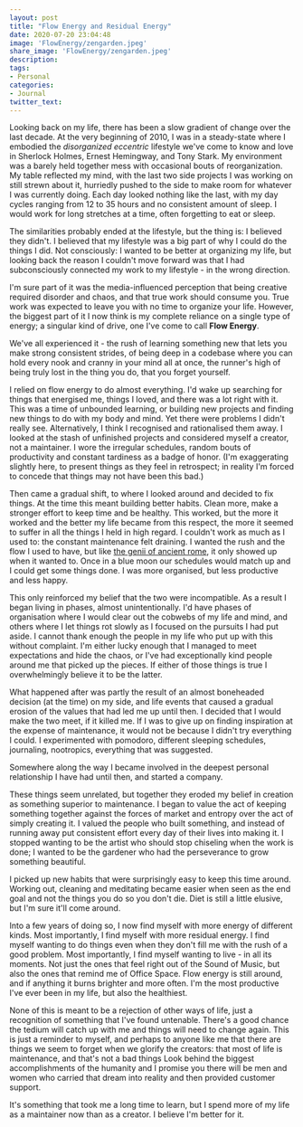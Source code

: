 ```yaml
---
layout: post
title: "Flow Energy and Residual Energy"
date: 2020-07-20 23:04:48
image: 'FlowEnergy/zengarden.jpeg'
share_image: 'FlowEnergy/zengarden.jpeg'
description:
tags:
- Personal
categories:
- Journal
twitter_text:
---
```


Looking back on my life, there has been a slow gradient of change over the last decade. At the very beginning of 2010, I was in a steady-state where I embodied the *disorganized eccentric* lifestyle we've come to know and love in Sherlock Holmes, Ernest Hemingway, and Tony Stark. My environment was a barely held together mess with occasional bouts of reorganization. My table reflected my mind, with the last two side projects I was working on still strewn about it, hurriedly pushed to the side to make room for whatever I was currently doing. Each day looked nothing like the last, with my day cycles ranging from 12 to 35 hours and no consistent amount of sleep. I would work for long stretches at a time, often forgetting to eat or sleep.

The similarities probably ended at the lifestyle, but the thing is: I believed they didn't. I believed that my lifestyle was a big part of why I could do the things I did. Not consciously: I wanted to be better at organizing my life, but looking back the reason I couldn't move forward was that I had subconsciously connected my work to my lifestyle - in the wrong direction.

I'm sure part of it was the media-influenced perception that being creative required disorder and chaos, and that true work should consume you. True work was expected to leave you with no time to organize your life. However, the biggest part of it I now think is my complete reliance on a single type of energy; a singular kind of drive, one I've come to call **Flow Energy**.

We've all experienced it - the rush of learning something new that lets you make strong consistent strides, of being deep in a codebase where you can hold every nook and cranny in your mind all at once, the runner's high of being truly lost in the thing you do, that you forget yourself.

I relied on flow energy to do almost everything. I'd wake up searching for things that energised me, things I loved, and there was a lot right with it. This was a time of unbounded learning, or building new projects and finding new things to do with my body and mind. Yet there were problems I didn't really see. Alternatively, I think I recognised and rationalised them away. I looked at the stash of unfinished projects and considered myself a creator, not a maintainer. I wore the irregular schedules, random bouts of productivity and constant tardiness as a badge of honor. (I'm exaggerating slightly here, to present things as they feel in retrospect; in reality I'm forced to concede that things may not have been this bad.)

Then came a gradual shift, to where I looked around and decided to fix things. At the time this meant building better habits. Clean more, make a stronger effort to keep time and be healthy. This worked, but the more it worked and the better my life became from this respect, the more it seemed to suffer in all the things I held in high regard. I couldn't work as much as I used to: the constant maintenance felt draining. I wanted the rush and the flow I used to have, but like [the genii of ancient rome](https://en.wikipedia.org/wiki/Genius#Etymology), it only showed up when it wanted to. Once in a blue moon our schedules would match up and I could get some things done. I was more organised, but less productive and less happy.

This only reinforced my belief that the two were incompatible. As a result I began living in phases, almost unintentionally. I'd have phases of organisation where I would clear out the cobwebs of my life and mind, and others where I let things rot slowly as I focused on the pursuits I had put aside. I cannot thank enough the people in my life who put up with this without complaint. I'm either lucky enough that I managed to meet expectations and hide the chaos, or I've had exceptionally kind people around me that picked up the pieces. If either of those things is true I overwhelmingly believe it to be the latter.

What happened after was partly the result of an almost boneheaded decision (at the time) on my side, and life events that caused a gradual erosion of the values that had led me up until then. I decided that I would make the two meet, if it killed me. If I was to give up on finding inspiration at the expense of maintenance, it would not be because I didn't try everything I could. I experimented with pomodoro, different sleeping schedules, journaling, nootropics, everything that was suggested.

Somewhere along the way I became involved in the deepest personal relationship I have had until then, and started a company.

These things seem unrelated, but together they eroded my belief in creation as something superior to maintenance. I began to value the act of keeping something together against the forces of market and entropy over the act of simply creating it. I valued the people who built something, and instead of running away put consistent effort every day of their lives into making it. I stopped wanting to be the artist who should stop chiseling when the work is done; I wanted to be the gardener who had the perseverance to grow something beautiful.

I picked up new habits that were surprisingly easy to keep this time around. Working out, cleaning and meditating became easier when seen as the end goal and not the things you do so you don't die. Diet is still a little elusive, but I'm sure it'll come around.

Into a few years of doing so, I now find myself with more energy of different kinds. Most importantly, I find myself with more residual energy. I find myself wanting to do things even when they don't fill me with the rush of a good problem. Most importantly, I find myself wanting to live - in all its moments. Not just the ones that feel right out of the Sound of Music, but also the ones that remind me of Office Space. Flow energy is still around, and if anything it burns brighter and more often. I'm the most productive I've ever been in my life, but also the healthiest.

None of this is meant to be a rejection of other ways of life, just a recognition of something that I've found untenable. There's a good chance the tedium will catch up with me and things will need to change again. This is just a reminder to myself, and perhaps to anyone like me that there are things we seem to forget when we glorify the creators: that most of life is maintenance, and that's not a bad things Look behind the biggest accomplishments of the humanity and I promise you there will be men and women who carried that dream into reality and then provided customer support.

It's something that took me a long time to learn, but I spend more of my life as a maintainer now than as a creator. I believe I'm better for it.